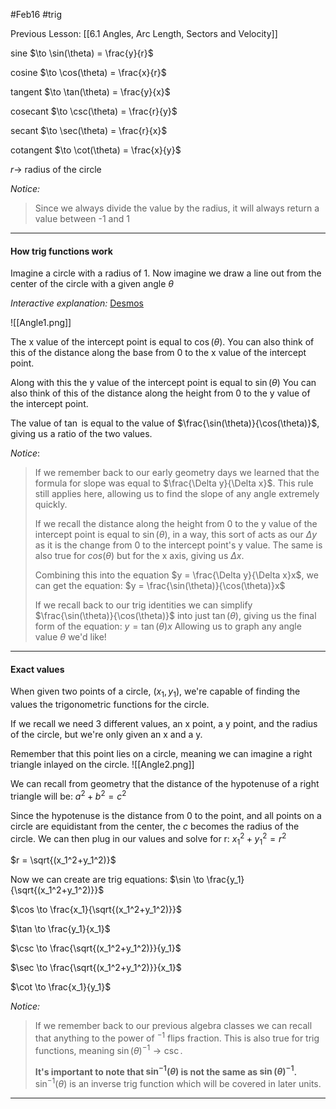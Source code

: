 #Feb16 #trig

Previous Lesson: [[6.1 Angles, Arc Length, Sectors and Velocity]]

sine $\to \sin(\theta) = \frac{y}{r}$

cosine $\to \cos(\theta) = \frac{x}{r}$

tangent $\to \tan(\theta) = \frac{y}{x}$

cosecant $\to \csc(\theta) = \frac{r}{y}$

secant $\to \sec(\theta) = \frac{r}{x}$

cotangent $\to \cot(\theta) = \frac{x}{y}$

$r \to$ radius of the circle

*Notice:*
> Since we always divide the value by the radius, it will always return a value between -1 and 1

---
#### How trig functions work

Imagine a circle with a radius of 1.
Now imagine we draw a line out from the center of the circle with a given angle $\theta$

*Interactive explanation:* [Desmos](https://www.desmos.com/calculator/t9zmutfczx)

![[Angle1.png]]

The x value of the intercept point is equal to $\cos(\theta)$.
You can also think of this of the distance along the base from 0 to the x value of the intercept point.

Along with this the y value of the intercept point is equal to $\sin(\theta)$
You can also think of this of the distance along the height from 0 to the y value of the intercept point.

The value of $\tan$ is equal to the value of $\frac{\sin(\theta)}{\cos(\theta)}$, giving us a ratio of the two values.

*Notice*:
> If we remember back to our early geometry days we learned that the formula for slope was equal to $\frac{\Delta y}{\Delta x}$.
> This rule still applies here, allowing us to find the slope of any angle extremely quickly.
>
>If we recall the distance along the height from 0 to the y value of the intercept point is equal to $\sin(\theta)$, in a way, this sort of acts as our $\Delta y$ as it is the change from 0 to the intercept point's y value.
>The same is also true for $cos(\theta)$ but for the x axis, giving us $\Delta x$.
>
>Combining this into the equation $y = \frac{\Delta y}{\Delta x}x$, we can get the equation:
> $y = \frac{\sin(\theta)}{\cos(\theta)}x$
> 
> If we recall back to our trig identities we can simplify $\frac{\sin(\theta)}{\cos(\theta)}$ into just $\tan(\theta)$, giving us the final form of the equation:
> $y=\tan(\theta)x$
> Allowing us to graph any angle value $\theta$ we'd like!

---

#### Exact values

When given two points of a circle, $(x_1,y_1)$, we're capable of finding the values the trigonometric functions for the circle.

If we recall we need 3 different values, an x point, a y point, and the radius of the circle, but we're only given an x and a y.

Remember that this point lies on a circle, meaning we can imagine a right triangle inlayed on the circle.
![[Angle2.png]]

We can recall from geometry that the distance of the hypotenuse of a right triangle will be: $a^2+b^2=c^2$

Since the hypotenuse is the distance from 0 to the point, and all points on a circle are equidistant from the center, the $c$ becomes the radius of the circle.
We can then plug in our values and solve for r:
$x_1^2+y_1^2=r^2$

$r = \sqrt{(x_1^2+y_1^2)}$


Now we can create are trig equations:
$\sin \to \frac{y_1}{\sqrt{(x_1^2+y_1^2)}}$

$\cos \to \frac{x_1}{\sqrt{(x_1^2+y_1^2)}}$

$\tan \to \frac{y_1}{x_1}$

$\csc \to \frac{\sqrt{(x_1^2+y_1^2)}}{y_1}$

$\sec \to \frac{\sqrt{(x_1^2+y_1^2)}}{x_1}$

$\cot \to \frac{x_1}{y_1}$


*Notice:*
> If we remember back to our previous algebra classes we can recall that anything to the power of $^{-1}$ flips fraction.
> This is also true for trig functions, meaning $\sin(\theta)^{-1} \to \csc$.
> 
> **It's important to note that $\sin^{-1}(\theta)$ is not the same as $\sin(\theta)^{-1}$.**
> $\sin^{-1}(\theta)$ is an inverse trig function which will be covered in later units.


---